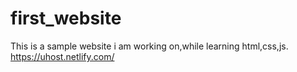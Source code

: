 # first_website
This is a sample website i am working on,while learning html,css,js.
https://uhost.netlify.com/

